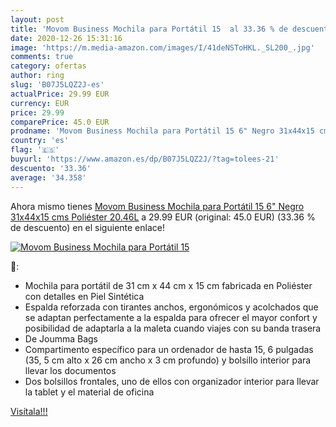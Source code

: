 ```yaml
---
layout: post
title: 'Movom Business Mochila para Portátil 15  al 33.36 % de descuento'
date: 2020-12-26 15:31:16
image: 'https://m.media-amazon.com/images/I/41deNSToHKL._SL200_.jpg'
comments: true
category: ofertas
author: ring
slug: 'B07J5LQZ2J-es'
actualPrice: 29.99 EUR
currency: EUR
price: 29.99
comparePrice: 45.0 EUR
prodname: 'Movom Business Mochila para Portátil 15 6" Negro 31x44x15 cms Poliéster 20.46L'
country: 'es'
flag: '🇪🇸'
buyurl: 'https://www.amazon.es/dp/B07J5LQZ2J/?tag=tolees-21'
descuento: '33.36'
average: '34.358'
---
```


Ahora mismo tienes [Movom Business Mochila para Portátil 15 6" Negro 31x44x15 cms Poliéster 20.46L](https://www.amazon.es/dp/B07J5LQZ2J/?tag=tolees-21) a 29.99 EUR (original: 45.0 EUR) (33.36 %  de descuento) en el siguiente enlace!

[![Movom Business Mochila para Portátil 15 ](https://m.media-amazon.com/images/I/41deNSToHKL._SL200_.jpg)](https://www.amazon.es/dp/B07J5LQZ2J/?tag=tolees-21)

🔎:

- Mochila para portátil de 31 cm x 44 cm x 15 cm fabricada en Poliéster con detalles en Piel Sintética
- Espalda reforzada con tirantes anchos, ergonómicos y acolchados que se adaptan perfectamente a la espalda para ofrecer el mayor confort y posibilidad de adaptarla a la maleta cuando viajes con su banda trasera
- De Joumma Bags
- Compartimento específico para un ordenador de hasta 15, 6 pulgadas (35, 5 cm alto x 26 cm ancho x 3 cm profundo) y bolsillo interior para llevar los documentos
- Dos bolsillos frontales, uno de ellos con organizador interior para llevar la tablet y el material de oficina

[Visítala!!!](https://www.amazon.es/dp/B07J5LQZ2J/?tag=tolees-21)
